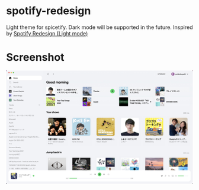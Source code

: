 # spotify-redesign

Light theme for spicetify. Dark mode will be supported in the future. Inspired by [Spotify Redesign (Light mode)](https://dribbble.com/shots/10771670-Spotify-Redesign-Light-mode/attachments/2439490?mode=media)

# Screenshot

![screenshot](./screenshots.jpg)